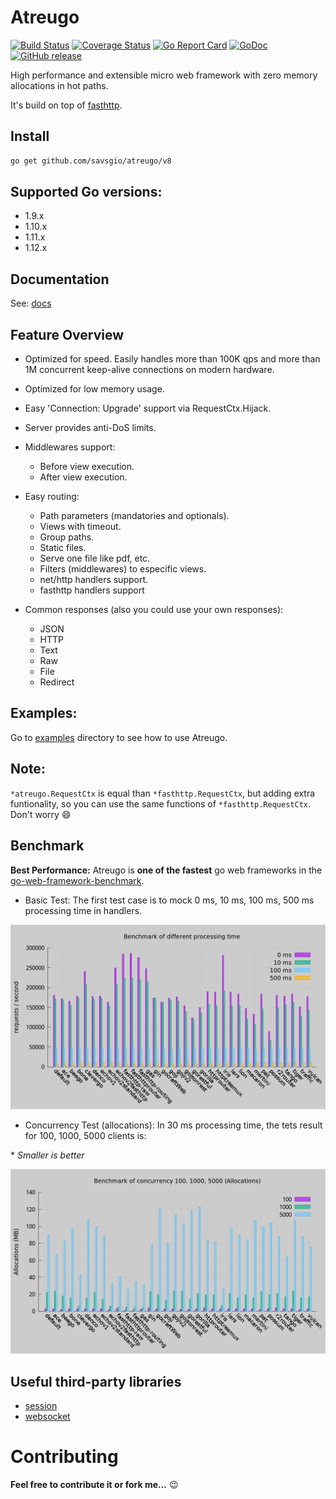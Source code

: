 Atreugo
=======

[![Build Status](https://travis-ci.org/savsgio/atreugo.svg?branch=master)](https://travis-ci.org/savsgio/atreugo)
[![Coverage Status](https://coveralls.io/repos/github/savsgio/atreugo/badge.svg?branch=master)](https://coveralls.io/github/savsgio/atreugo?branch=master)
[![Go Report Card](https://goreportcard.com/badge/github.com/savsgio/atreugo)](https://goreportcard.com/report/github.com/savsgio/atreugo)
[![GoDoc](https://godoc.org/github.com/savsgio/atreugo?status.svg)](https://godoc.org/github.com/savsgio/atreugo)
[![GitHub release](https://img.shields.io/github/release/savsgio/atreugo.svg)](https://github.com/savsgio/atreugo/releases)

High performance and extensible micro web framework with zero memory allocations in hot paths.

It's build on top of [fasthttp](https://github.com/valyala/fasthttp).

## Install

```bash
go get github.com/savsgio/atreugo/v8
```

## Supported Go versions:

- 1.9.x
- 1.10.x
- 1.11.x
- 1.12.x

## Documentation

See: [docs](https://github.com/savsgio/atreugo/tree/master/docs)

## Feature Overview

* Optimized for speed. Easily handles more than 100K qps and more than 1M concurrent keep-alive connections on modern hardware.

* Optimized for low memory usage.

* Easy 'Connection: Upgrade' support via RequestCtx.Hijack.

* Server provides anti-DoS limits.

* Middlewares support:
    * Before view execution.
    * After view execution.

* Easy routing:
    * Path parameters (mandatories and optionals).
    * Views with timeout.
    * Group paths.
    * Static files.
    * Serve one file like pdf, etc.
    * Filters (middlewares) to especific views.
    * net/http handlers support.
    * fasthttp handlers support

* Common responses (also you could use your own responses):
    * JSON
    * HTTP
    * Text
    * Raw
    * File
    * Redirect


## Examples:

Go to [examples](https://github.com/savsgio/atreugo/tree/master/examples) directory to see how to use Atreugo.


## Note:
`*atreugo.RequestCtx` is equal than `*fasthttp.RequestCtx`, but adding extra funtionality, so you can use
the same functions of `*fasthttp.RequestCtx`. Don't worry :smile:


## Benchmark

**Best Performance:** Atreugo is **one of the fastest** go web frameworks in the [go-web-framework-benchmark](https://github.com/smallnest/go-web-framework-benchmark).

- Basic Test: The first test case is to mock 0 ms, 10 ms, 100 ms, 500 ms processing time in handlers.

![](https://raw.githubusercontent.com/smallnest/go-web-framework-benchmark/master/benchmark.png)

- Concurrency Test (allocations): In 30 ms processing time, the tets result for 100, 1000, 5000 clients is:

\* *Smaller is better*

![](https://raw.githubusercontent.com/smallnest/go-web-framework-benchmark/master/concurrency_alloc.png)


## Useful third-party libraries

- [session](https://github.com/fasthttp/session)
- [websocket](https://github.com/fasthttp/websocket)

Contributing
============

**Feel free to contribute it or fork me...** :wink:
